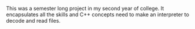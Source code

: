 This was a semester long project in my second year of college. It encapsulates all the skills and C++ concepts need to make an interpreter to decode and read files.
